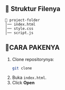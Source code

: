 ## 📂 Struktur Filenya
```
📁 project-folder
│── index.html   
│── style.css     
│── script.js 
```

## 🚀CARA PAKENYA
1. Clone repositorynya:
   ```bash
   git clone 
   ```
2. Buka `index.html`.
3. Click **Open**
